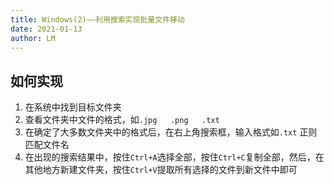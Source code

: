 ```yaml
---
title: Windows(2)——利用搜索实现批量文件移动
date: 2021-01-13
author: LM
---
```


## 如何实现

1. 在系统中找到目标文件夹
2. 查看文件夹中文件的格式，如`.jpg   .png   .txt`
3. 在确定了大多数文件夹中的格式后，在右上角搜索框，输入格式如`.txt` 正则匹配文件名
4. 在出现的搜索结果中，按住`Ctrl+A`选择全部，按住`Ctrl+C`复制全部，然后，在其他地方新建文件夹，按住`Ctrl+V`提取所有选择的文件到新文件中即可

